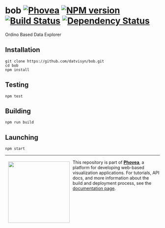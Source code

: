 bob [![Phovea][phovea-image]][phovea-url] [![NPM version][npm-image]][npm-url] [![Build Status][travis-image]][travis-url] [![Dependency Status][daviddm-image]][daviddm-url]
=====================

Ordino Based Data Explorer

Installation
------------

```
git clone https://github.com/datvisyn/bob.git
cd bob
npm install
```

Testing
-------

```
npm test
```

Building
--------

```
npm run build
```

Launching
--------

```
npm start
```


***

<a href="https://caleydo.org"><img src="http://caleydo.org/assets/images/logos/caleydo.svg" align="left" width="200px" hspace="10" vspace="6"></a>
This repository is part of **[Phovea](http://phovea.caleydo.org/)**, a platform for developing web-based visualization applications. For tutorials, API docs, and more information about the build and deployment process, see the [documentation page](http://phovea.caleydo.org).


[phovea-image]: https://img.shields.io/badge/Phovea-Application-1BA64E.svg
[phovea-url]: https://phovea.caleydo.org
[npm-image]: https://badge.fury.io/js/bob.svg
[npm-url]: https://npmjs.org/package/bob
[travis-image]: https://travis-ci.org/datvisyn/bob.svg?branch=master
[travis-url]: https://travis-ci.org/datvisyn/bob
[daviddm-image]: https://david-dm.org/datvisyn/bob/status.svg
[daviddm-url]: https://david-dm.org/datvisyn/bob
